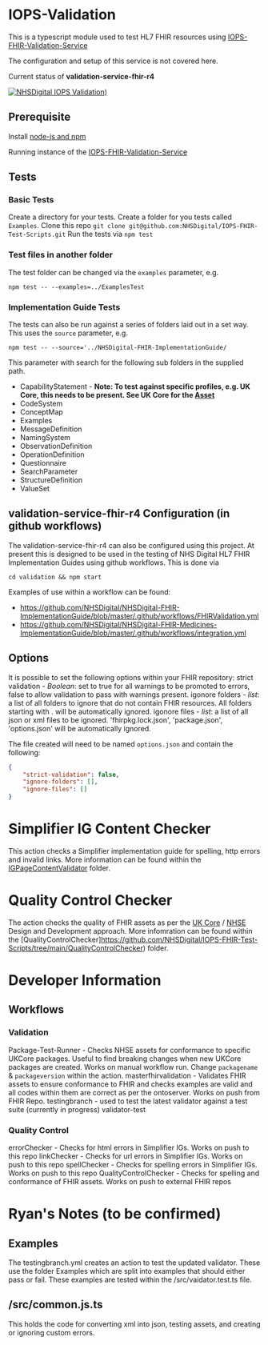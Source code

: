 # IOPS-Validation

This is a typescript module used to test HL7 FHIR resources using [IOPS-FHIR-Validation-Service ](https://github.com/NHSDigital/IOPS-FHIR-Validation-Service)

The configuration and setup of this service is not covered here.

Current status of **validation-service-fhir-r4** 


[![NHSDigital IOPS Validation)](https://github.com/NHSDigital/IOPS-Validation/actions/workflows/testingbranch.yml/badge.svg)](https://github.com/NHSDigital/IOPS-Validation/actions/workflows/testingbranch.yml)

## Prerequisite 

Install [node-js and npm](https://docs.npmjs.com/downloading-and-installing-node-js-and-npm)

Running instance of the [IOPS-FHIR-Validation-Service](https://github.com/NHSDigital/IOPS-FHIR-Validation-Service)

## Tests

### Basic Tests

Create a directory for your tests. 
Create a folder for you tests called `Examples`.
Clone this repo `git clone git@github.com:NHSDigital/IOPS-FHIR-Test-Scripts.git`
Run the tests via `npm test`

### Test files in another folder

The test folder can be changed via the `examples` parameter, e.g. 

`npm test -- --examples=../ExamplesTest`

### Implementation Guide Tests

The tests can also be run against a series of folders laid out in a set way. This uses the `source` parameter, e.g. 

`npm test -- --source='../NHSDigital-FHIR-ImplementationGuide/`

This parameter with search for the following sub folders in the supplied path.

- CapabilityStatement - **Note: To test against specific profiles, e.g. UK Core, this needs to be present. See UK Core for the [Asset](https://github.com/NHSDigital/FHIR-R4-UKCORE-STAGING-MAIN/blob/develop/CapabilityStatement/CapabilityStatement-UKCore.xml)** 
- CodeSystem
- ConceptMap
- Examples
- MessageDefinition
- NamingSystem
- ObservationDefinition
- OperationDefinition
- Questionnaire
- SearchParameter
- StructureDefinition
- ValueSet

## validation-service-fhir-r4 Configuration (in github workflows)

The validation-service-fhir-r4 can also be configured using this project. At present this is designed to be used in the testing of NHS Digital HL7 FHIR Implementation Guides using github workflows. This is done via 

`cd validation && npm start`

Examples of use within a workflow can be found:

- https://github.com/NHSDigital/NHSDigital-FHIR-ImplementationGuide/blob/master/.github/workflows/FHIRValidation.yml
- https://github.com/NHSDigital/NHSDigital-FHIR-Medicines-ImplementationGuide/blob/master/.github/workflows/integration.yml

## Options
It is possible to set the following options within your FHIR repository:
strict validation - *Boolean*: set to true for all warnings to be promoted to errors, false to allow validation to pass with warnings present.
igonore folders - *list*: a list of all folders to ignore that do not contain FHIR resources. All folders starting with . will be automatically ignored.
igonore files - *list*: a list of all json or xml files to be ignored. 'fhirpkg.lock.json', 'package.json', 'options.json' will be automatically ignored.

The file created will need to be named `options.json` and contain the following:
```json
{
    "strict-validation": false,
    "ignore-folders": [],
    "ignore-files": []
}
```



# Simplifier IG Content Checker
This action checks a Simplifier implementation guide for spelling, http errors and invalid links. More information can be found within the [IGPageContentValidator](https://github.com/NHSDigital/IOPS-FHIR-Test-Scripts/tree/main/IGPageContentValidator) folder.

# Quality Control Checker
The action checks the quality of FHIR assets as per the [UK Core](https://simplifier.net/guide/hl7fhirukcoredesignanddevelopmentapproach?version=current) / [NHSE](https://simplifier.net/guide/nhs-england-design-and-development-approach?version=current) Design and Development approach. More infomration can be found within the [QualityControlChecker]https://github.com/NHSDigital/IOPS-FHIR-Test-Scripts/tree/main/QualityControlChecker) folder.

# Developer Information
## Workflows

### Validation
Package-Test-Runner - Checks NHSE assets for conformance to specific UKCore packages. Useful to find breaking changes when new UKCore packages are created. Works on manual workflow run. Change `packagename` & `packageversion` within the action.
masterfhirvalidation - Validates FHIR assets to ensure conformance to FHIR and checks examples are valid and all codes within them are correct as per the ontoserver. Works on push from FHIR Repo.
testingbranch - used to test the latest validator against a test suite (currently in progress)
validator-test

### Quality Control
errorChecker - Checks for html errors in Simplifier IGs. Works on push to this repo
linkChecker - Checks for url errors in Simplifier IGs. Works on push to this repo
spellChecker - Checks for spelling errors in Simplifier IGs. Works on push to this repo
QualityControlChecker - Checks for spelling and conformance of FHIR assets. Works on push to external FHIR repos


# Ryan's Notes (to be confirmed)
## Examples
The testingbranch.yml creates an action to test the updated validator. These use the folder Examples which are split into examples that should either pass or fail. These examples are tested within the /src/vaidator.test.ts file.

## /src/common.js.ts
This holds the code for converting xml into json, testing assets, and creating or ignoring custom errors.
